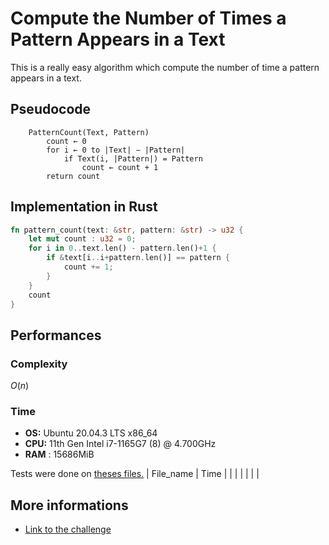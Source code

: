# Compute the Number of Times a Pattern Appears in a Text
This is a really easy algorithm which compute the number of time a pattern appears in a text.
## Pseudocode
```pseudocode
    PatternCount(Text, Pattern)
        count ← 0
        for i ← 0 to |Text| − |Pattern|
            if Text(i, |Pattern|) = Pattern
                count ← count + 1
        return count
```

## Implementation in Rust
```rust
fn pattern_count(text: &str, pattern: &str) -> u32 {
    let mut count : u32 = 0;
    for i in 0..text.len() - pattern.len()+1 {
        if &text[i..i+pattern.len()] == pattern {
            count += 1;
        }
    }
    count
}
```
## Performances
### Complexity
$O(n)$

### Time
- **OS:** Ubuntu 20.04.3 LTS x86_64 
- **CPU:** 11th Gen Intel i7-1165G7 (8) @ 4.700GHz
- **RAM** : 15686MiB

Tests were done on [theses files.](http://bioinformaticsalgorithms.com/data/debugdatasets/replication/PatternCount.zip)
| File_name | Time |
|      |      |
|      |      |

## More informations
- [Link to the challenge](https://rosalind.info/problems/ba1a/)
